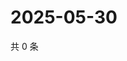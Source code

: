 # 2025-05-30

共 0 条

<!-- BEGIN ZHIHUQUESTIONS -->
<!-- 最后更新时间 Fri May 30 2025 17:12:13 GMT+0800 (China Standard Time) -->

<!-- END ZHIHUQUESTIONS -->
